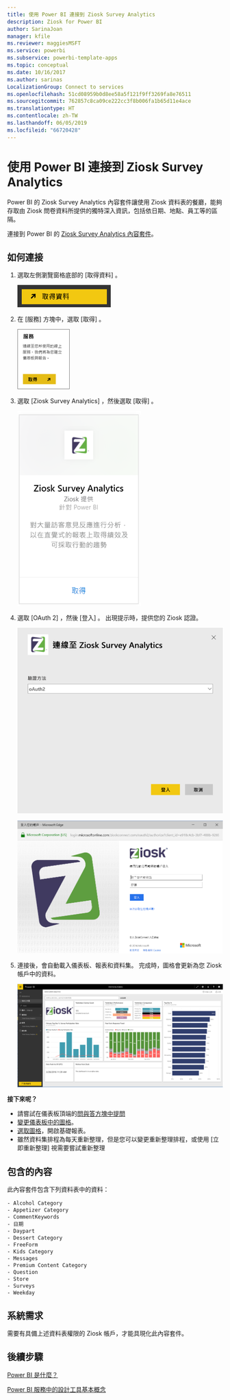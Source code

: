 ```yaml
---
title: 使用 Power BI 連接到 Ziosk Survey Analytics
description: Ziosk for Power BI
author: SarinaJoan
manager: kfile
ms.reviewer: maggiesMSFT
ms.service: powerbi
ms.subservice: powerbi-template-apps
ms.topic: conceptual
ms.date: 10/16/2017
ms.author: sarinas
LocalizationGroup: Connect to services
ms.openlocfilehash: 51cd08959b0d8ee58a5f121f9ff3269fa8e76511
ms.sourcegitcommit: 762857c8ca09ce222cc3f8b006fa1b65d11e4ace
ms.translationtype: HT
ms.contentlocale: zh-TW
ms.lasthandoff: 06/05/2019
ms.locfileid: "66720428"
---
```

# <a name="connect-to-ziosk-survey-analytics-with-power-bi"></a>使用 Power BI 連接到 Ziosk Survey Analytics
Power BI 的 Ziosk Survey Analytics 內容套件讓使用 Ziosk 資料表的餐廳，能夠存取由 Ziosk 問卷資料所提供的獨特深入資訊，包括依日期、地點、員工等的區隔。

連接到 Power BI 的 [Ziosk Survey Analytics 內容套件](https://app.powerbi.com/getdata/services/ziosk-survey-analytics)。

## <a name="how-to-connect"></a>如何連接
1. 選取左側瀏覽窗格底部的 [取得資料]  。  
   
    ![](media/service-connect-to-ziosk/getdata.png)
2. 在 [服務]  方塊中，選取 [取得]  。  
   
    ![](media/service-connect-to-ziosk/services.png)
3. 選取 [Ziosk Survey Analytics]  ，然後選取 [取得]  。  
   
    ![](media/service-connect-to-ziosk/ziosk.png)
4. 選取 [OAuth 2]  ，然後 [登入]  。 出現提示時，提供您的 Ziosk 認證。
   
    ![](media/service-connect-to-ziosk/creds.png)
   
    ![](media/service-connect-to-ziosk/creds2.png)
5. 連接後，會自動載入儀表板、報表和資料集。 完成時，圖格會更新為您 Ziosk 帳戶中的資料。
   
    ![](media/service-connect-to-ziosk/dashboard.png)

**接下來呢？**

* 請嘗試在儀表板頂端的[問與答方塊中提問](consumer/end-user-q-and-a.md)
* [變更儀表板中的圖格](service-dashboard-edit-tile.md)。
* [選取圖格](consumer/end-user-tiles.md)，開啟基礎報表。
* 雖然資料集排程為每天重新整理，但是您可以變更重新整理排程，或使用 [立即重新整理]  視需要嘗試重新整理

## <a name="whats-included"></a>包含的內容
此內容套件包含下列資料表中的資料：  

    - Alcohol Category  
    - Appetizer Category  
    - CommentKeywords  
    - 日期  
    - Daypart  
    - Dessert Category  
    - FreeForm  
    - Kids Category  
    - Messages  
    - Premium Content Category  
    - Question  
    - Store  
    - Surveys  
    - Weekday  


## <a name="system-requirements"></a>系統需求
需要有具備上述資料表權限的 Ziosk 帳戶，才能具現化此內容套件。

## <a name="next-steps"></a>後續步驟
[Power BI 是什麼？](power-bi-overview.md)

[Power BI 服務中的設計工具基本概念](service-basic-concepts.md)

